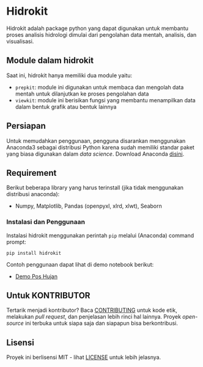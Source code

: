 # Hidrokit

Hidrokit adalah package python yang dapat digunakan untuk membantu proses analisis hidrologi dimulai dari pengolahan data mentah, analisis, dan visualisasi. 

## Module dalam hidrokit

Saat ini, hidrokit hanya memiliki dua module yaitu:
- `prepkit`: module ini digunakan untuk membaca dan mengolah data mentah untuk dilanjutkan ke proses pengolahan data
- `viewkit`: module ini berisikan fungsi yang membantu menampilkan data dalam bentuk grafik atau bentuk lainnya

## Persiapan

Untuk memudahkan penggunaan, pengguna disarankan menggunakan Anaconda3 sebagai distribusi Python karena sudah memiliki standar paket yang biasa digunakan dalam _data science_. Download Anaconda [disini](https://www.anaconda.com/download/).

## Requirement

Berikut beberapa library yang harus terinstall (jika tidak menggunakan distribusi anaconda):
- Numpy, Matplotlib, Pandas (openpyxl, xlrd, xlwt), Seaborn

### Instalasi dan Penggunaan

Instalasi hidrokit menggunakan perintah `pip` melalui (Anaconda) command prompt:

```
pip install hidrokit
```

Contoh penggunaan dapat lihat di demo notebook berikut:
- [Demo Pos Hujan](https://nbviewer.jupyter.org/github/taruma/hidrokit/blob/master/notebook/demo_pos_hujan.ipynb)

## Untuk KONTRIBUTOR

Tertarik menjadi kontributor? Baca [CONTRIBUTING](https://github/taruma/hidrokit/blob/master/CONTRIBUTING.md) untuk kode etik, melakukan _pull request_, dan penjelasan lebih rinci hal lainnya. Proyek _open-source_ ini terbuka untuk siapa saja dan siapapun bisa berkontribusi.

## Lisensi

Proyek ini berlisensi MIT - lihat [LICENSE](https://github/taruma/hidrokit/blob/master/LICENSE) untuk lebih jelasnya.
